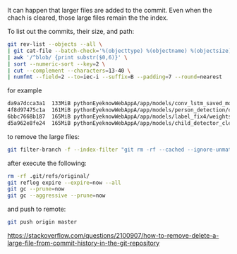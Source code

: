 It can happen that larger files are added to the commit. Even when the chach is cleared, those large files remain the the index. 

To list out the commits, their size, and path:

```bash
git rev-list --objects --all \
| git cat-file --batch-check='%(objecttype) %(objectname) %(objectsize) %(rest)' \
| awk '/^blob/ {print substr($0,6)}' \
| sort --numeric-sort --key=2 \
| cut --complement --characters=13-40 \
| numfmt --field=2 --to=iec-i --suffix=B --padding=7 --round=nearest
```

for example

```bash
da9a7dcca3a1  133MiB pythonEyeknowWebAppA/app/models/conv_lstm_saved_models/model_checkpoint.hdf5
4f8d97475c1a  161MiB pythonEyeknowWebAppA/app/models/person_detection/crowdhuman_yolov5m.pt
6bbc7668b187  165MiB pythonEyeknowWebAppA/app/models/label_fix4/weights/best.pt
d5a962e8fe24  165MiB pythonEyeknowWebAppA/app/models/child_detector_cleaned4/weights/best.pt

```

to remove the large files: 

```bash
git filter-branch -f --index-filter "git rm -rf --cached --ignore-unmatch pythonEyeknowWebAppA/app/models" -- --all
```

after execute the following:

```bash
rm -rf .git/refs/original/
git reflog expire --expire=now --all
git gc --prune=now
git gc --aggressive --prune=now
```

and push to remote:

```bash
git push origin master
```



https://stackoverflow.com/questions/2100907/how-to-remove-delete-a-large-file-from-commit-history-in-the-git-repository
